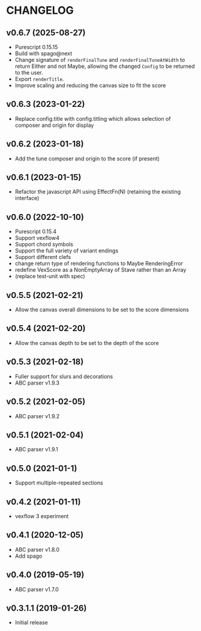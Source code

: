 # CHANGELOG

## v0.6.7 (2025-08-27)

  * Purescript 0.15.15
  * Build with spago@next
  * Change signature of `renderFinalTune` and `renderFinalTuneAtWidth` to return Either and not Maybe, allowing the changed `Config` to be returned to the user.
  * Export `renderTitle`.
  * Improve scaling and reducing the canvas size to fit the score
  

## v0.6.3 (2023-01-22)

  * Replace config.title with config.titling which allows selection of composer and origin for display

## v0.6.2 (2023-01-18)

  * Add the tune composer and origin to the score (if present)

## v0.6.1 (2023-01-15)

  * Refactor the javascript API using EffectFn(N) (retaining the existing interface)

## v0.6.0 (2022-10-10)

  * Purescript 0.15.4
  * Support vexflow4
  * Support chord symbols
  * Support the full variety of variant endings
  * Support different clefs
  * change return type of rendering functions to Maybe RenderingError  
  * redefine VexScore as a NonEmptyArray of Stave rather than an Array
  * (replace test-unit with spec)

## v0.5.5 (2021-02-21)

  * Allow the canvas overall dimensions to be set to the score dimensions

## v0.5.4 (2021-02-20)

  * Allow the canvas depth to be set to the depth of the score

## v0.5.3 (2021-02-18)

  * Fuller support for slurs and decorations
  * ABC parser v1.9.3

## v0.5.2 (2021-02-05)

  * ABC parser v1.9.2

## v0.5.1 (2021-02-04)

  * ABC parser v1.9.1

## v0.5.0 (2021-01-1)

  * Support multiple-repeated sections

## v0.4.2 (2021-01-11)

  * vexflow 3 experiment 

## v0.4.1 (2020-12-05)

  * ABC parser v1.8.0
  * Add spago

## v0.4.0 (2019-05-19)

  * ABC parser v1.7.0


## v0.3.1.1 (2019-01-26)

  * Initial release